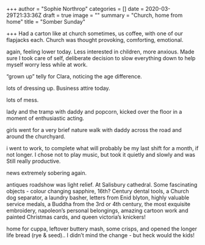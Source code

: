 +++
author = "Sophie Northrop"
categories = []
date = 2020-03-29T21:33:36Z
draft = true
image = ""
summary = "Church, home from home"
title = "Somber Sunday"

+++
Had a carton like at church sometimes, us coffee, with one of our flapjacks each. Church was thought provoking, comforting, emotional.

again, feeling lower today. Less interested in children, more anxious. Made sure I took care of self, deliberate decision to slow everything down to help myself worry less while at work.

“grown up” telly for Clara,  noticing the age difference.

lots of dressing up. Business attire today.

lots of mess.

lady and the tramp with daddy and popcorn, kicked over the floor in a moment of enthusiastic acting.

girls went for a very brief nature walk with daddy across the road and around the churchyard.

i went to work, to complete what will probably be my last shift for a month, if not longer. I chose not to play music, but took it quietly and slowly and was Still really productive.

news extremely sobering again.

antiques roadshow was light relief. At Salisbury cathedral. Some fascinating objects - colour changing sapphire, 16th? Century dental tools, a Church dog separator, a laundry basher, letters from Enid blyton, highly valuable service medals, a Buddha from the 3rd or 4th century, the most exquisite embroidery, napoleon’s personal belongings, amazing cartoon work and painted Christmas cards, and queen victoria’s knickers!

home for cuppa, leftover buttery mash, some crisps, and opened the longer life bread (rye & seed).. I didn’t mind the change - but heck would the kids!